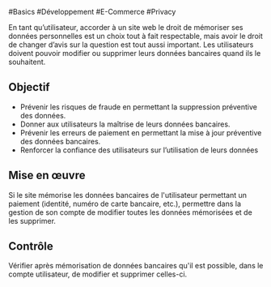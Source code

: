 
#Basics #Développement #E-Commerce #Privacy

En tant qu’utilisateur, accorder à un site web le droit de mémoriser ses données personnelles est un choix tout à fait respectable, mais avoir le droit de changer d’avis sur la question est tout aussi important. Les utilisateurs doivent pouvoir modifier ou supprimer leurs données bancaires quand ils le souhaitent.

Objectif
--------

*   Prévenir les risques de fraude en permettant la suppression préventive des données.
*   Donner aux utilisateurs la maîtrise de leurs données bancaires.
*   Prévenir les erreurs de paiement en permettant la mise à jour préventive des données bancaires.
*   Renforcer la confiance des utilisateurs sur l’utilisation de leurs données

Mise en œuvre
-------------

Si le site mémorise les données bancaires de l'utilisateur permettant un paiement (identité, numéro de carte bancaire, etc.), permettre dans la gestion de son compte de modifier toutes les données mémorisées et de les supprimer.

Contrôle
--------

Vérifier après mémorisation de données bancaires qu'il est possible, dans le compte utilisateur, de modifier et supprimer celles-ci.
